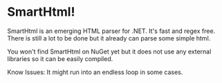 # SmartHtml!

SmartHtml is an emerging HTML parser for .NET. It's fast and regex free. There is still a lot to be done but it already can parse some simple html. 

You won't find SmartHtml on NuGet yet but it does not use any external libraries so it can be easily compiled.

Know Issues: It might run into an endless loop in some cases.
